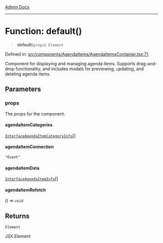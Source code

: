 [Admin Docs](/)

***

# Function: default()

> **default**(`props`): `Element`

Defined in: [src/components/AgendaItems/AgendaItemsContainer.tsx:71](https://github.com/PalisadoesFoundation/talawa-admin/blob/main/src/components/AgendaItems/AgendaItemsContainer.tsx#L71)

Component for displaying and managing agenda items.
Supports drag-and-drop functionality, and includes modals for previewing,
updating, and deleting agenda items.

## Parameters

### props

The props for the component.

#### agendaItemCategories

[`InterfaceAgendaItemCategoryInfo`](../../../../utils/interfaces/interfaces/InterfaceAgendaItemCategoryInfo.md)[]

#### agendaItemConnection

`"Event"`

#### agendaItemData

[`InterfaceAgendaItemInfo`](../../../../utils/interfaces/interfaces/InterfaceAgendaItemInfo.md)[]

#### agendaItemRefetch

() => `void`

## Returns

`Element`

JSX.Element
